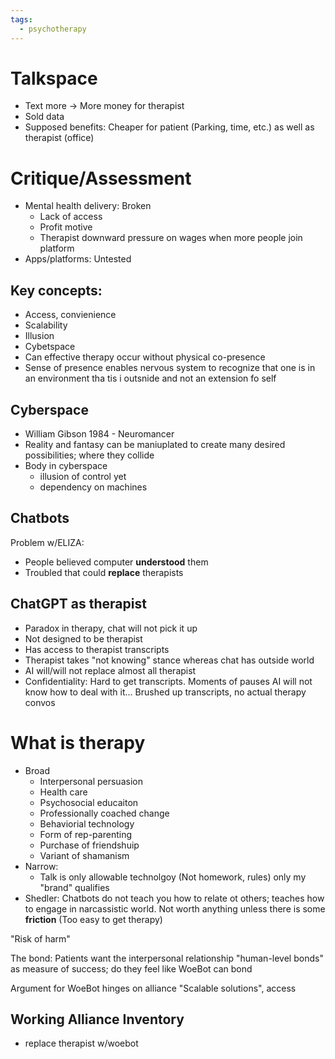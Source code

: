 ```yaml
---
tags:
  - psychotherapy
---
```


# Talkspace
- Text more -> More money for therapist
- Sold data
- Supposed benefits: Cheaper for patient (Parking, time, etc.) as well as therapist (office)
# Critique/Assessment
- Mental health delivery: Broken
	- Lack of access
	- Profit motive
	- Therapist downward pressure on wages when more people join platform
- Apps/platforms: Untested
## Key concepts:
- Access, convienience 
- Scalability
- Illusion
- Cybetspace
- Can effective therapy occur without physical co-presence
- Sense of presence enables nervous system to recognize that one is in an environment tha tis i outsnide and not an extension fo self
## Cyberspace
- William Gibson 1984 - Neuromancer
- Reality and fantasy can be maniuplated to create many desired possibilities; where they collide
- Body in cyberspace
	- illusion of control yet
	- dependency on machines
## Chatbots
Problem w/ELIZA:
- People believed computer **understood** them
- Troubled that could **replace** therapists
## ChatGPT as therapist
- Paradox in therapy, chat will not pick it up
- Not designed to be therapist
- Has access to therapist transcripts
- Therapist takes "not knowing" stance whereas chat has outside world
- AI will/will not replace almost all therapist
- Confidentiality: Hard to get transcripts. Moments of pauses AI will not know how to deal with it... Brushed up transcripts, no actual therapy convos
# What is therapy
- Broad
	- Interpersonal persuasion
	- Health care
	- Psychosocial educaiton
	- Professionally coached change
	- Behaviorial technology
	- Form of rep-parenting
	- Purchase of friendshuip
	- Variant of shamanism
- Narrow:
	- Talk is only allowable technolgoy (Not homework, rules) only my "brand" qualifies
- Shedler: Chatbots do not teach you how to relate ot others; teaches how to engage in narcassistic world. Not worth anything unless there is some **friction** (Too easy to get therapy)

"Risk of harm"

The bond: Patients want the interpersonal relationship
"human-level bonds" as measure of success; do they feel like WoeBot can bond

Argument for WoeBot hinges on alliance
"Scalable solutions", access 
## Working Alliance Inventory
- replace therapist w/woebot